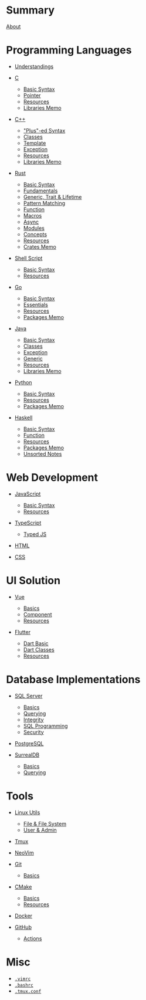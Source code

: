 # Summary

[About](README.md)

# Programming Languages

- [Understandings](langs/understandings.md)

- [C](langs/c/README.md)
  - [Basic Syntax](langs/c/syntax.md)
  - [Pointer](langs/c/pointer.md)
  - [Resources](langs/c/resources.md)
  - [Libraries Memo](langs/c/libs.md)

- [C++](langs/cpp/README.md)
  - ["Plus"-ed Syntax](langs/cpp/syntax.md)
  - [Classes](langs/cpp/class.md)
  - [Template](langs/cpp/template.md)
  - [Exception](langs/cpp/exception.md)
  - [Resources](langs/cpp/resources.md)
  - [Libraries Memo](langs/cpp/libs.md)

- [Rust](langs/rust/README.md)
  - [Basic Syntax](langs/rust/syntax.md)
  - [Fundamentals](langs/rust/fundamentals.md)
  - [Generic, Trait & Lifetime](langs/rust/generic_trait.md)
  - [Pattern Matching](langs/rust/pattern.md)
  - [Function](langs/rust/function.md)
  - [Macros](langs/rust/macros.md)
  - [Async](langs/rust/async.md)
  - [Modules]()
  - [Concepts](langs/rust/concepts.md)
  - [Resources](langs/rust/resources.md)
  - [Crates Memo](langs/rust/libs.md)

- [Shell Script](langs/shell/README.md)
  - [Basic Syntax](langs/shell/syntax.md)
  - [Resources](langs/shell/resources.md)

- [Go](langs/go/README.md)
  - [Basic Syntax](langs/go/syntax.md)
  - [Essentials](langs/go/essential.md)
  - [Resources](langs/go/resources.md)
  - [Packages Memo](langs/go/libs.md)

- [Java](langs/java/README.md)
  - [Basic Syntax](langs/java/syntax.md)
  - [Classes](langs/java/class.md)
  - [Exception](langs/java/exception.md)
  - [Generic](langs/java/generic.md)
  - [Resources]()
  - [Libraries Memo]()

- [Python](langs/python/README.md)
  - [Basic Syntax](langs/python/syntax.md)
  - [Resources]()
  - [Packages Memo]()

- [Haskell](langs/haskell/README.md)
  - [Basic Syntax](langs/haskell/syntax.md)
  - [Function](langs/haskell/function.md)
  - [Resources]()
  - [Packages Memo]()
  - [Unsorted Notes](langs/haskell/draft.md)

# Web Development

- [JavaScript](web/javascript/README.md)
  - [Basic Syntax](web/javascript/syntax.md)
  - [Resources](web/javascript/resources.md)

- [TypeScript](web/typescript/README.md)
  - [Typed JS](web/typescript/type.md)

- [HTML]()

- [CSS]()

# UI Solution

- [Vue](ui/vue/README.md)
  - [Basics](ui/vue/basics.md)
  - [Component](ui/vue/component.md)
  - [Resources](ui/vue/resources.md)

- [Flutter](ui/flutter/README.md)
  - [Dart Basic](ui/flutter/dart.md)
  - [Dart Classes](ui/flutter/class.md)
  - [Resources]()

# Database Implementations

- [SQL Server](db/sqlserver/README.md)
  - [Basics](db/sqlserver/basics.md)
  - [Querying](db/sqlserver/query.md)
  - [Integrity](db/sqlserver/integrity.md)
  - [SQL Programming](db/sqlserver/programming.md)
  - [Security](db/sqlserver/security.md)

- [PostgreSQL]()

- [SurrealDB](db/surrealdb/README.md)
  - [Basics](db/surrealdb/basics.md)
  - [Querying](db/surrealdb/query.md)

# Tools

- [Linux Utils]()
  - [File & File System]()
  - [User & Admin]()

- [Tmux](tools/tmux.md)
- [NeoVim](tools/nvim.md)

- [Git](tools/git/README.md)
  - [Basics](tools/git/basics.md)

- [CMake](tools/cmake/README.md)
  - [Basics](tools/cmake/basics.md)
  - [Resources](tools/cmake/resources.md)

- [Docker]()

- [GitHub]()
  - [Actions]()

# Misc

- [`.vimrc`](misc/vimrc.md)
- [`.bashrc`](misc/bashrc.md)
- [`.tmux.conf`](misc/tmuxconf.md)

